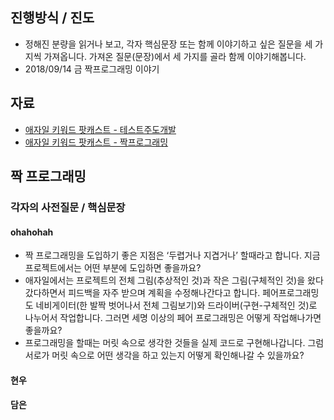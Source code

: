 ## 진행방식 / 진도
- 정해진 분량을 읽거나 보고, 각자 핵심문장 또는 함께 이야기하고 싶은 질문을 세 가지씩 가져옵니다. 가져온 질문(문장)에서 세 가지를 골라 함께 이야기해봅니다.
- 2018/09/14 금 짝프로그래밍 이야기 

## 자료
- [애자일 키워드 팟캐스트 - 테스트주도개발](http://www.podbbang.com/ch/14757?e=22396860)
- [애자일 키워드 팟캐스트 - 짝프로그래밍](http://www.podbbang.com/ch/14757?e=22408410)


## 짝 프로그래밍
### 각자의 사전질문 / 핵심문장
#### ohahohah
* 짝 프로그래밍을 도입하기 좋은 지점은 ‘두렵거나 지겹거나’ 할때라고 합니다. 지금 프로젝트에서는 어떤 부분에 도입하면 좋을까요? 
* 애자일에서는 프로젝트의 전체 그림(추상적인 것)과 작은 그림(구체적인 것)을 왔다갔다하면서 피드백을 자주 받으며 계획을 수정해나간다고 합니다. 페어프로그래밍도 네비게이터(한 발짝 벗어나서 전체 그림보기)와 드라이버(구현-구체적인 것)로 나누어서 작업합니다. 그러면 세명 이상의 페어 프로그래밍은 어떻게 작업해나가면 좋을까요? 
* 프로그래밍을 할때는 머릿 속으로 생각한 것들을 실제 코드로 구현해나갑니다. 그럼 서로가 머릿 속으로 어떤 생각을 하고 있는지 어떻게 확인해나갈 수 있을까요?

#### 현우

#### 담은
